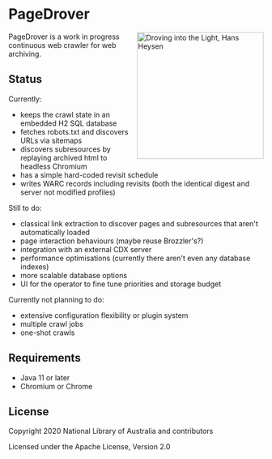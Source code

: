 # PageDrover

[<img src="https://upload.wikimedia.org/wikipedia/en/3/34/Heysen_Droving.jpg" align="right" width="250px" title="Droving into the Light, Hans Heysen">](https://en.wikipedia.org/wiki/File:Heysen_Droving.jpg)

PageDrover is a work in progress continuous web crawler for web archiving.

## Status

Currently:

* keeps the crawl state in an embedded H2 SQL database
* fetches robots.txt and discovers URLs via sitemaps
* discovers subresources by replaying archived html to headless Chromium
* has a simple hard-coded revisit schedule
* writes WARC records including revisits (both the identical digest and server not modified profiles)

Still to do:

* classical link extraction to discover pages and subresources that aren't automatically loaded
* page interaction behaviours (maybe reuse Brozzler's?)
* integration with an external CDX server
* performance optimisations (currently there aren't even any database indexes)
* more scalable database options
* UI for the operator to fine tune priorities and storage budget

Currently not planning to do:

* extensive configuration flexibility or plugin system
* multiple crawl jobs
* one-shot crawls

## Requirements

* Java 11 or later
* Chromium or Chrome

## License

Copyright 2020 National Library of Australia and contributors

Licensed under the Apache License, Version 2.0
